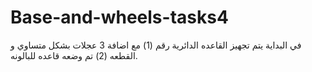 # Base-and-wheels-tasks4
في البداية يتم تجهيز القاعده الدائرية رقم (1) مع اضافة 3 عجلات بشكل متساوي و القطعه (2) تم وضعه قاعده للبالونه.

